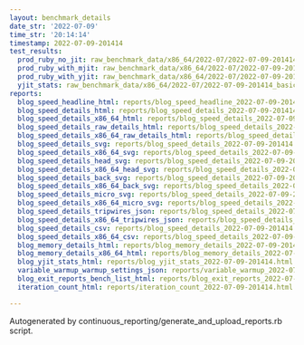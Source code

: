 ```yaml
---
layout: benchmark_details
date_str: '2022-07-09'
time_str: '20:14:14'
timestamp: 2022-07-09-201414
test_results:
  prod_ruby_no_jit: raw_benchmark_data/x86_64/2022-07/2022-07-09-201414_basic_benchmark_prod_ruby_no_jit.json
  prod_ruby_with_mjit: raw_benchmark_data/x86_64/2022-07/2022-07-09-201414_basic_benchmark_prod_ruby_with_mjit.json
  prod_ruby_with_yjit: raw_benchmark_data/x86_64/2022-07/2022-07-09-201414_basic_benchmark_prod_ruby_with_yjit.json
  yjit_stats: raw_benchmark_data/x86_64/2022-07/2022-07-09-201414_basic_benchmark_yjit_stats.json
reports:
  blog_speed_headline_html: reports/blog_speed_headline_2022-07-09-201414.html
  blog_speed_details_html: reports/blog_speed_details_2022-07-09-201414.html
  blog_speed_details_x86_64_html: reports/blog_speed_details_2022-07-09-201414.x86_64.html
  blog_speed_details_raw_details_html: reports/blog_speed_details_2022-07-09-201414.raw_details.html
  blog_speed_details_x86_64_raw_details_html: reports/blog_speed_details_2022-07-09-201414.x86_64.raw_details.html
  blog_speed_details_svg: reports/blog_speed_details_2022-07-09-201414.svg
  blog_speed_details_x86_64_svg: reports/blog_speed_details_2022-07-09-201414.x86_64.svg
  blog_speed_details_head_svg: reports/blog_speed_details_2022-07-09-201414.head.svg
  blog_speed_details_x86_64_head_svg: reports/blog_speed_details_2022-07-09-201414.x86_64.head.svg
  blog_speed_details_back_svg: reports/blog_speed_details_2022-07-09-201414.back.svg
  blog_speed_details_x86_64_back_svg: reports/blog_speed_details_2022-07-09-201414.x86_64.back.svg
  blog_speed_details_micro_svg: reports/blog_speed_details_2022-07-09-201414.micro.svg
  blog_speed_details_x86_64_micro_svg: reports/blog_speed_details_2022-07-09-201414.x86_64.micro.svg
  blog_speed_details_tripwires_json: reports/blog_speed_details_2022-07-09-201414.tripwires.json
  blog_speed_details_x86_64_tripwires_json: reports/blog_speed_details_2022-07-09-201414.x86_64.tripwires.json
  blog_speed_details_csv: reports/blog_speed_details_2022-07-09-201414.csv
  blog_speed_details_x86_64_csv: reports/blog_speed_details_2022-07-09-201414.x86_64.csv
  blog_memory_details_html: reports/blog_memory_details_2022-07-09-201414.html
  blog_memory_details_x86_64_html: reports/blog_memory_details_2022-07-09-201414.x86_64.html
  blog_yjit_stats_html: reports/blog_yjit_stats_2022-07-09-201414.html
  variable_warmup_warmup_settings_json: reports/variable_warmup_2022-07-09-201414.warmup_settings.json
  blog_exit_reports_bench_list_html: reports/blog_exit_reports_2022-07-09-201414.bench_list.html
  iteration_count_html: reports/iteration_count_2022-07-09-201414.html

---
```

Autogenerated by continuous_reporting/generate_and_upload_reports.rb script.
